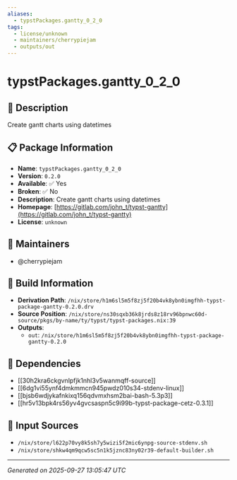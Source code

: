 ```yaml
---
aliases:
  - typstPackages.gantty_0_2_0
tags:
  - license/unknown
  - maintainers/cherrypiejam
  - outputs/out
---
```


# typstPackages.gantty_0_2_0

## 📝 Description

Create gantt charts using datetimes

## 📋 Package Information

- **Name**: `typstPackages.gantty_0_2_0`
- **Version**: `0.2.0`
- **Available**: ✅ Yes
- **Broken**: ✅ No
- **Description**: Create gantt charts using datetimes
- **Homepage**: [https://gitlab.com/john_t/typst-gantty](https://gitlab.com/john_t/typst-gantty)
- **License**: `unknown`
## 👥 Maintainers

- @cherrypiejam


## 🔧 Build Information

- **Derivation Path**: `/nix/store/h1m6sl5m5f8zj5f20b4vk8ybn0imgfhh-typst-package-gantty-0.2.0.drv`
- **Source Position**: `/nix/store/ns30sqxb36k8jrds8z18rv96bpnwc60d-source/pkgs/by-name/ty/typst/typst-packages.nix:39`
- **Outputs**:
  - `out`:  `/nix/store/h1m6sl5m5f8zj5f20b4vk8ybn0imgfhh-typst-package-gantty-0.2.0`

## 🔗 Dependencies

- [[30h2kra6ckgvnlpfjk1nhl3v5wanmqff-source]]
- [[6dg1vi55ynf4dmkmmcn945pwdz010s34-stdenv-linux]]
- [[bjsb6wdjykafnkixq156qdvmxhsm2bai-bash-5.3p3]]
- [[hr5v13bpk4rs56yv4gvcsaspn5c9i99b-typst-package-cetz-0.3.1]]

## 📁 Input Sources

- `/nix/store/l622p70vy8k5sh7y5wizi5f2mic6ynpg-source-stdenv.sh`
- `/nix/store/shkw4qm9qcw5sc5n1k5jznc83ny02r39-default-builder.sh`

---
*Generated on 2025-09-27 13:05:47 UTC*
